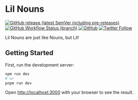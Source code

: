 # Lil Nouns

[![GitHub release (latest SemVer including pre-releases)](https://img.shields.io/github/v/release/lilnouns/lilnouns-template?include_prereleases)](https://github.com/lilnouns/lilnouns-template/releases)
[![GitHub Workflow Status (branch)](https://img.shields.io/github/actions/workflow/status/lilnouns/lilnouns-template/build.yml)](https://github.com/lilnouns/lilnouns-template/actions/workflows/build.yml)
[![GitHub](https://img.shields.io/github/license/lilnouns/lilnouns-template)](https://github.com/lilnouns/lilnouns-template/blob/master/LICENSE)
[![Twitter Follow](https://img.shields.io/badge/follow-%40nekofar-1DA1F2?logo=twitter&style=flat)](https://twitter.com/nekofar)

Lil Nouns are just like Nouns, but Lil!

## Getting Started

First, run the development server:

```bash
npm run dev
# or
pnpm run dev
```

Open [http://localhost:3000](http://localhost:3000) with your browser to see the result.

